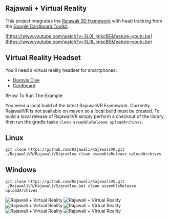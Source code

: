 ## Rajawali + Virtual Reality

This project integrates the [Rajawali 3D framework](https://github.com/MasDennis/Rajawali) with head tracking from the [Google Cardboard Toolkit](https://developers.google.com/cardboard/).

[https://www.youtube.com/watch?v=3L0l_jmkcBE&feature=youtu.be](https://www.youtube.com/watch?v=3L0l_jmkcBE&feature=youtu.be)

## Virtual Reality Headset

You'll need a virtual reality headset for smartphones:
- [Durovis Dive](http://www.durovis.com/index.html)
- [Cardboard](http://www.googlecardboard.com/)

#How To Run The Example

You need a local build of the latest RajawaliVR Framework. Currently RajawaliVR is not available on maven so a local build must be created. To build a local release of RajawaliVR simply perform a checkout of the library then run the gradle tasks ```clean assembleRelease uploadArchives```.

## Linux
```
git clone https://github.com/Rajawali/RajawaliVR.git
./RajawaliVR/RajawaliVR/gradlew clean assembleRelease uploadArchives
```

## Windows
```
git clone https://github.com/Rajawali/RajawaliVE.git
./RajawaliVR/RajawaliVR/gradlew.bat clean assembleRelease uploadArchives
```

![Rajawali + Virtual Reality](http://www.rozengain.com/files/rajawali/rajawali-virtual-reality-001.jpg)
![Rajawali + Virtual Reality](http://www.rozengain.com/files/rajawali/rajawali-virtual-reality-002.jpg)
![Rajawali + Virtual Reality](http://www.rozengain.com/files/rajawali/rajawali-virtual-reality-003.jpg)
![Rajawali + Virtual Reality](http://www.rozengain.com/files/rajawali/rajawali-virtual-reality-004.jpg)
![Rajawali + Virtual Reality](http://www.rozengain.com/files/rajawali/rajawali-virtual-reality-005.jpg)
![Rajawali + Virtual Reality](http://www.rozengain.com/files/rajawali/rajawali-virtual-reality-006.jpg)
